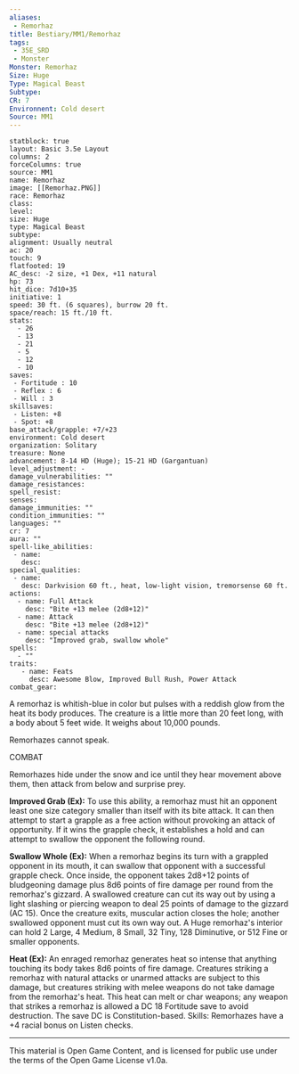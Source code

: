 ```yaml
---
aliases:
 - Remorhaz
title: Bestiary/MM1/Remorhaz
tags: 
 - 35E_SRD
 - Monster
Monster: Remorhaz
Size: Huge
Type: Magical Beast
Subtype: 
CR: 7
Environnent: Cold desert
Source: MM1
---
```


```statblock
statblock: true
layout: Basic 3.5e Layout
columns: 2
forceColumns: true
source: MM1 
name: Remorhaz
image: [[Remorhaz.PNG]]
race: Remorhaz
class: 
level: 
size: Huge
type: Magical Beast
subtype: 
alignment: Usually neutral
ac: 20
touch: 9
flatfooted: 19
AC_desc: -2 size, +1 Dex, +11 natural
hp: 73
hit_dice: 7d10+35
initiative: 1
speed: 30 ft. (6 squares), burrow 20 ft.
space/reach: 15 ft./10 ft.
stats:
  - 26
  - 13
  - 21
  - 5
  - 12
  - 10
saves:
 - Fortitude : 10
 - Reflex : 6
 - Will : 3
skillsaves:
 - Listen: +8
 - Spot: +8
base_attack/grapple: +7/+23
environment: Cold desert
organization: Solitary
treasure: None
advancement: 8-14 HD (Huge); 15-21 HD (Gargantuan)
level_adjustment: -
damage_vulnerabilities: ""
damage_resistances: 
spell_resist: 
senses: 
damage_immunities: ""
condition_immunities: ""
languages: ""
cr: 7
aura: ""
spell-like_abilities:
 - name: 
   desc: 
special_qualities:
 - name:
   desc: Darkvision 60 ft., heat, low-light vision, tremorsense 60 ft.
actions:
  - name: Full Attack
    desc: "Bite +13 melee (2d8+12)"
  - name: Attack
    desc: "Bite +13 melee (2d8+12)"
  - name: special attacks
    desc: "Improved grab, swallow whole"
spells:
  - ""
traits:
   - name: Feats
     desc: Awesome Blow, Improved Bull Rush, Power Attack
combat_gear:  
```


A remorhaz is whitish-blue in color but pulses with a reddish glow from the heat its body produces. The creature is a little more than 20 feet long, with a body about 5 feet wide. It weighs about 10,000 pounds.

Remorhazes cannot speak.

COMBAT

Remorhazes hide under the snow and ice until they hear movement above them, then attack from below and surprise prey.


**Improved Grab (Ex):** To use this ability, a remorhaz must hit an opponent least one size category smaller than itself with its bite attack. It can then attempt to start a grapple as a free action without provoking an attack of opportunity. If it wins the grapple check, it establishes a hold and can attempt to swallow the opponent the following round.


**Swallow Whole (Ex):** When a remorhaz begins its turn with a grappled opponent in its mouth, it can swallow that opponent with a successful grapple check. Once inside, the opponent takes 2d8+12 points of bludgeoning damage plus 8d6 points of fire damage per round from the remorhaz's gizzard. A swallowed creature can cut its way out by using a light slashing or piercing weapon to deal 25 points of damage to the gizzard (AC 15). Once the creature exits, muscular action closes the hole; another swallowed opponent must cut its own way out. A Huge remorhaz's interior can hold 2 Large, 4 Medium, 8 Small, 32 Tiny, 128 Diminutive, or 512 Fine or smaller opponents.


**Heat (Ex):** An enraged remorhaz generates heat so intense that anything touching its body takes 8d6 points of fire damage. Creatures striking a remorhaz with natural attacks or unarmed attacks are subject to this damage, but creatures striking with melee weapons do not take damage from the remorhaz's heat. This heat can melt or char weapons; any weapon that strikes a remorhaz is allowed a DC 18 Fortitude save to avoid destruction. The save DC is Constitution-based. Skills: Remorhazes have a +4 racial bonus on Listen checks.

---

This material is Open Game Content, and is licensed for public use under the terms of the Open Game License v1.0a.
